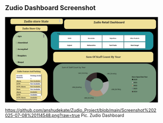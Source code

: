 ## Zudio Dashboard Screenshot

![Zudio Dashboard](https://github.com/anshudekate/Zudio_Project/blob/main/Screenshot%202025-07-08%20114548.png?raw=true)

https://github.com/anshudekate/Zudio_Project/blob/main/Screenshot%202025-07-08%20114548.png?raw=true
Pic. Zudio Dashboard
